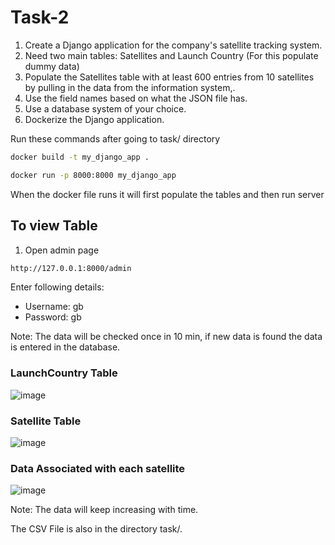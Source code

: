 # Task-2
1. Create a Django application for the company's satellite tracking system.
2. Need two main tables: Satellites and Launch Country (For this populate dummy data)
3. Populate the Satellites table with at least 600 entries from 10 satellites by pulling in the data from the information system,.
4. Use the field names based on what the JSON file has.
5. Use a database system of your choice.
6. Dockerize the Django application.

Run these commands after going to task/ directory
```sh
docker build -t my_django_app .
```

```sh
docker run -p 8000:8000 my_django_app
```
When the docker file runs it will first populate the tables and then run server

## To view Table
1. Open admin page
```sh
http://127.0.0.1:8000/admin
```
Enter following details:
   * Username: gb
   * Password: gb

Note: The data will be checked once in 10 min, if new data is found the data is entered in the database.
### LaunchCountry Table
![image](https://github.com/DeepSeaCreature0/Task-2/assets/138828627/9b252c28-931e-4d36-b58e-1094e0bf1311)

### Satellite Table
![image](https://github.com/DeepSeaCreature0/Task-2/assets/138828627/307c4bef-41df-4dc9-98af-e774d21d2850)

### Data Associated with each satellite
![image](https://github.com/DeepSeaCreature0/Task-2/assets/138828627/fc4577db-38a9-4616-b89b-715947ae266f)

Note: The data will keep increasing with time.

The CSV File is also in the directory task/.
